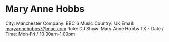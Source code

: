 # Mary Anne Hobbs

City: Manchester
Company: BBC 6 Music
Country: UK
Email: maryannehobbs7@mac.com
Role: DJ
Show: Mary Anne Hobbs
TX - Date / Time: Mon-Fri / 10:30am-1:00pm